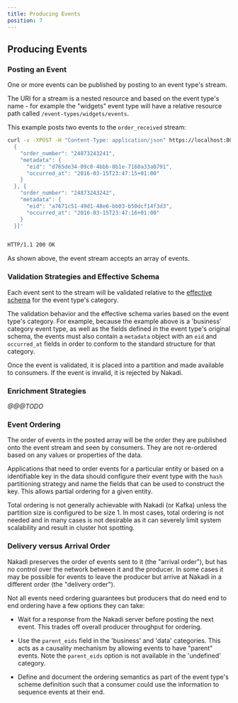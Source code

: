 ```yaml
---
title: Producing Events
position: 7
---
```


## Producing Events

### Posting an Event

One or more events can be published by posting to an event type's stream.

The URI for a stream is a nested resource and based on the event type's name - for example the "widgets" event type will have a relative resource path called `/event-types/widgets/events`.

This example posts two events to the `order_received` stream:

```sh
curl -v -XPOST -H "Content-Type: application/json" https://localhost:8080/event-types/order_received/events -d '[
  {
    "order_number": "24873243241",
    "metadata": {
      "eid": "d765de34-09c0-4bbb-8b1e-7160a33a0791",
      "occurred_at": "2016-03-15T23:47:15+01:00"
    }
  }, {
    "order_number": "24873243242",
    "metadata": {
      "eid": "a7671c51-49d1-48e6-bb03-b50dcf14f3d3",
      "occurred_at": "2016-03-15T23:47:16+01:00"
    }
  }]'


HTTP/1.1 200 OK  
```

As shown above, the event stream accepts an array of events.

### Validation Strategies and Effective Schema

Each event sent to the stream will be validated relative to the [effective schema](#effective-schema) for the event type's category.

The validation behavior and the effective schema varies based on the event type's category. For example, because the example above is a 'business' category event type, as well as the fields defined in the event type's original schema, the events must also contain a `metadata` object with an `eid` and `occurred_at` fields in order to conform to the standard structure for that category.

Once the event is validated, it is placed into a partition and made available
to consumers. If the event is invalid, it is rejected by Nakadi.

### Enrichment Strategies

_@@@TODO_

### Event Ordering

The order of events in the posted array will be the order they are
published onto the event stream and seen by consumers. They are not re-ordered
based on any values or properties of the data.

Applications that need to order events for a particular entity or based on a identifiable key in the data should configure their event type with the `hash` partitioning strategy and name the fields that can be used to construct the key. This allows partial ordering for a given entity.

Total ordering is not generally achievable with Nakadi (or Kafka) unless the partition size is configured to be size 1. In most cases, total ordering is not needed and in many cases is not desirable as it can severely limit system scalability and result in cluster hot spotting.

### Delivery versus Arrival Order

Nakadi preserves the order of events sent to it (the "arrival order"), but has
no control over the network between it and the producer. In some cases it
may be possible for events to leave the producer but arrive at Nakadi in a
different order (the "delivery order").

Not all events need ordering guarantees but producers that do need end to end
ordering have a few options they can take:

- Wait for a response from the Nakadi server before posting the next event. This trades off overall producer throughput for ordering.

- Use the `parent_eids` field in the 'business' and 'data' categories. This acts as a causality mechanism  by allowing events to have "parent" events. Note the `parent_eids` option is not available in the 'undefined' category.

- Define and document the ordering semantics as part of the event type's scheme definition such that a consumer could use the information to sequence events at their end.
